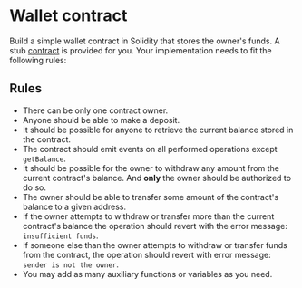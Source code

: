 # Wallet contract

Build a simple wallet contract in Solidity that stores the owner's funds.
A stub [contract](contracts/MyWallet.sol) is provided for you.
Your implementation needs to fit the following rules:

## Rules
* There can be only one contract owner.
* Anyone should be able to make a deposit.
* It should be possible for anyone to retrieve the current balance stored in the contract.
* The contract should emit events on all performed operations except `getBalance`.
* It should be possible for the owner to withdraw any amount from the current contract's balance. And **only** the owner should be authorized to do so.
* The owner should be able to transfer some amount of the contract's balance to a given address.
* If the owner attempts to withdraw or transfer more than the current contract's balance the operation should revert with the error message: `insufficient funds`.
* If someone else than the owner attempts to withdraw or transfer funds from the contract, the operation should revert with error message: `sender is not the owner`.
* You may add as many auxiliary functions or variables as you need.
